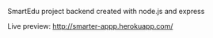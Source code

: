 SmartEdu project backend created with node.js and express

Live preview: http://smarter-appp.herokuapp.com/
